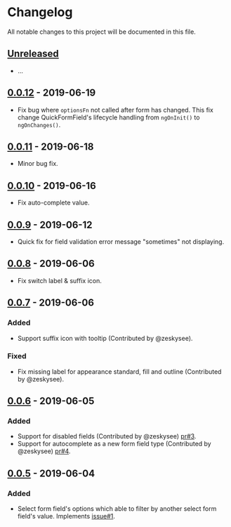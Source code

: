 # Changelog
All notable changes to this project will be documented in this file.

## [Unreleased]
- ...

## [0.0.12] - 2019-06-19

- Fix bug where `optionsFn` not called after form has changed. This fix change QuickFormField's lifecycle handling from `ngOnInit()` to `ngOnChanges()`.

## [0.0.11] - 2019-06-18

- Minor bug fix.

## [0.0.10] - 2019-06-16

- Fix auto-complete value. 

## [0.0.9] - 2019-06-12

- Quick fix for field validation error message "sometimes" not displaying. 

## [0.0.8] - 2019-06-06

- Fix switch label & suffix icon.

## [0.0.7] - 2019-06-06

### Added
- Support suffix icon with tooltip (Contributed by @zeskysee).

### Fixed

- Fix missing label for appearance standard, fill and outline (Contributed by @zeskysee).

## [0.0.6] - 2019-06-05

### Added
- Support for disabled fields (Contributed by @zeskysee) [pr#3](https://github.com/kctang/ng-quick-form/pull/3).
- Support for autocomplete as a new form field type (Contributed by @zeskysee) [pr#4](https://github.com/kctang/ng-quick-form/pull/4).

## [0.0.5] - 2019-06-04

### Added
- Select form field's options which able to filter by another select form field's value. Implements [issue#1](https://github.com/kctang/ng-quick-form/issues/1). 

[Unreleased]: https://github.com/kctang/ng-quick-form/compare/v0.0.12...HEAD
[0.0.12]: https://github.com/kctang/ng-quick-form/compare/v0.0.11...v0.0.12
[0.0.11]: https://github.com/kctang/ng-quick-form/compare/v0.0.10...v0.0.11
[0.0.10]: https://github.com/kctang/ng-quick-form/compare/v0.0.9...v0.0.10
[0.0.9]: https://github.com/kctang/ng-quick-form/compare/v0.0.8...v0.0.9
[0.0.8]: https://github.com/kctang/ng-quick-form/compare/v0.0.7...v0.0.8
[0.0.7]: https://github.com/kctang/ng-quick-form/compare/v0.0.6...v0.0.7
[0.0.6]: https://github.com/kctang/ng-quick-form/compare/v0.0.5...v0.0.6
[0.0.5]: https://github.com/kctang/ng-quick-form/compare/v0.0.4...v0.0.5
